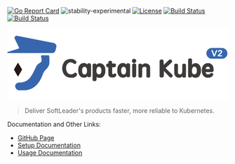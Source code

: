 [![Go Report Card](https://goreportcard.com/badge/github.com/softleader/captain-kube)](https://goreportcard.com/report/github.com/softleader/captain-kube)
![stability-experimental](https://img.shields.io/badge/stability-experimental-orange.svg)
[![License](https://img.shields.io/badge/License-Apache%202.0-blue.svg)](https://github.com/softleader/captain-kube/blob/master/LICENSE)
[![Build Status](https://travis-ci.com/softleader/captain-kube.svg?branch=master)](https://travis-ci.com/softleader/captain-kube)
[![Build Status](https://github-basic-badges.herokuapp.com/release/softleader/captain-kube.svg)](https://github.com/softleader/captain-kube/releases)


![](https://raw.githubusercontent.com/softleader/captain-kube/helm-chart/logo/banner.png)

> Deliver SoftLeader's products faster, more reliable to Kubernetes.

Documentation and Other Links:

- [GitHub Page](https://softleader.github.io/captain-kube/)
- [Setup Documentation](https://github.com/softleader/captain-kube/wiki/Installation)
- [Usage Documentation](https://github.com/softleader/captain-kube/wiki)
